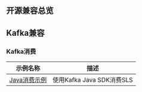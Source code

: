 ## 开源兼容总览


## Kafka兼容

### Kafka消费
| 示例名称 | 描述|
|---------|----|
| [Java消费示例](./java_kafka_consume.md) | 使用Kafka Java SDK消费SLS|

